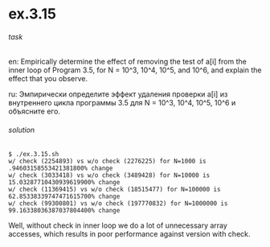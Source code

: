 # ex.3.15

###### task

en: Empirically determine the effect of removing the test of a[i] from
the inner loop of Program 3.5, for N = 10^3, 10^4, 10^5, and 10^6, and
explain the effect that you observe.

ru: Эмпирически определите эффект удаления проверки a[i] из
внутреннего цикла программы 3.5 для N = 10^3, 10^4, 10^5, 10^6 и
объясните его.

###### solution

```
$ ./ex.3.15.sh
w/ check (2254893) vs w/o check (2276225) for N=1000 is .94603158553421381800% change
w/ check (3033418) vs w/o check (3489428) for N=10000 is 15.03287710430939619900% change
w/ check (11369415) vs w/o check (18515477) for N=100000 is 62.85338339747471615700% change
w/ check (99300801) vs w/o check (197770832) for N=1000000 is 99.16338036387037804400% change
```

Well, without check in inner loop we do a lot of unnecessary array
accesses, which results in poor performance against version with
check.
